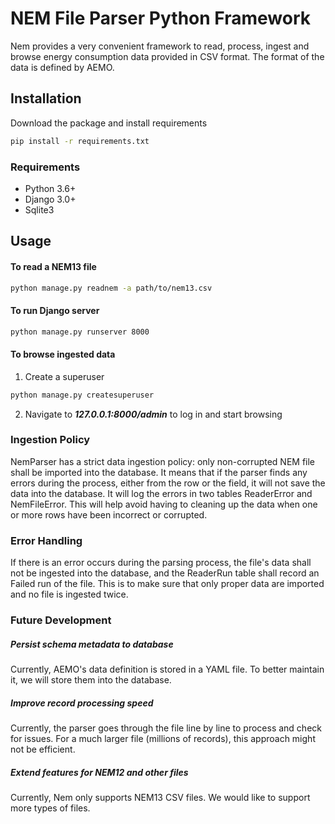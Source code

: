 # NEM File Parser Python Framework

Nem provides a very convenient framework to read, process, ingest and browse energy consumption data provided in CSV format. The format of the data is defined by AEMO. 

## Installation

Download the package and install requirements

```sh
pip install -r requirements.txt
```

### Requirements

-   Python 3.6+
-   Django 3.0+
-   Sqlite3

## Usage

#### To read a NEM13 file 

```sh
python manage.py readnem -a path/to/nem13.csv
```

#### To run Django server

```sh
python manage.py runserver 8000
```

#### To browse ingested data 

1. Create a superuser
```sh
python manage.py createsuperuser
```
2. Navigate to ***127.0.0.1:8000/admin*** to log in and start browsing

### Ingestion Policy

NemParser has a strict data ingestion policy: only non-corrupted NEM file shall be imported into the database. It means that if the parser finds any errors during the process, either from the row or the field, it will not save the data into the database. It will log the errors in two tables ReaderError and NemFileError. This will help avoid having to cleaning up the data when one or more rows have been incorrect or corrupted. 

### Error Handling

If there is an error occurs during the parsing process, the file's data shall not be ingested into the database, and the ReaderRun table shall record an Failed run of the file. This is to make sure that only proper data are imported and no file is ingested twice.

### Future Development

##### Persist schema metadata to database
Currently, AEMO's data definition is stored in a YAML file. To better maintain it, we will store them into the database. 

##### Improve record processing speed
Currently, the parser goes through the file line by line to process and check for issues. For a much larger file (millions of records), this approach might not be efficient. 

##### Extend features for NEM12 and other files 
Currently, Nem only supports NEM13 CSV files. We would like to support more types of files. 
